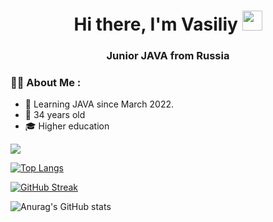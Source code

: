 <h1 align="center">Hi there, I'm Vasiliy</a> 
<img src="https://github.com/blackcater/blackcater/raw/main/images/Hi.gif" height="32"/></h1>
<h3 align="center"> Junior JAVA from Russia</h3>

### :man_technologist: About Me :
- :telescope: Learning JAVA since March 2022.
- :runner: 34 years old
- :mortar_board: Higher education

![](https://komarev.com/ghpvc/?username=santi15355)

[![Top Langs](https://github-readme-stats.vercel.app/api/top-langs/?username=santi15355&layout=compact&theme=vision-friendly-dark)](https://github.com/anuraghazra/github-readme-stats)

[![GitHub Streak](http://github-readme-streak-stats.herokuapp.com?user=santi15355&theme=dark)](https://git.io/streak-stats)

![Anurag's GitHub stats](https://github-readme-stats.vercel.app/api?username=santi15355&show_icons=true&theme=radical)
